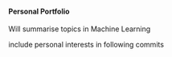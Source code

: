 #### Personal Portfolio

Will summarise topics in Machine Learning 

include personal interests in following commits

